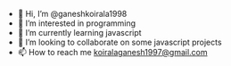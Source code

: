 - 👋 Hi, I’m @ganeshkoirala1998
- 👀 I’m interested in programming
- 🌱 I’m currently learning  javascript
- 💞️ I’m looking to collaborate on some javascript projects
- 📫 How to reach me  koiralaganesh1997@gmail.com

<!---
ganeshkoirala1998/ganeshkoirala1998 is a ✨ special ✨ repository because its `README.md` (this file) appears on your GitHub profile.
You can click the Preview link to take a look at your changes.
--->
